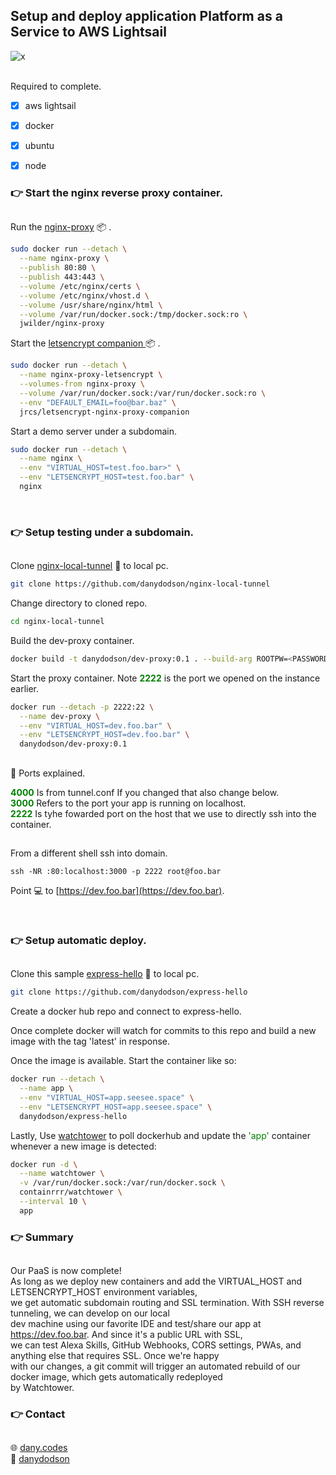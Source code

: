 ## Setup and deploy application Platform as a Service to AWS Lightsail

![x](/.assets/paas-2.jpg)

<br />
Required to complete.

- [x] aws lightsail
- [x] docker
- [x] ubuntu
- [x] node



### :point_right: Start the nginx reverse proxy container.
##

Run the [nginx-proxy](https://hub.docker.com/r/jwilder/nginx-proxy/dockerfile/ ) :package: .

```sh
sudo docker run --detach \
  --name nginx-proxy \
  --publish 80:80 \
  --publish 443:443 \
  --volume /etc/nginx/certs \
  --volume /etc/nginx/vhost.d \
  --volume /usr/share/nginx/html \
  --volume /var/run/docker.sock:/tmp/docker.sock:ro \
  jwilder/nginx-proxy
```


Start the [letsencrypt companion ](https://hub.docker.com/r/jrcs/letsencrypt-nginx-proxy-companion/) :package: .

```sh
sudo docker run --detach \
  --name nginx-proxy-letsencrypt \
  --volumes-from nginx-proxy \
  --volume /var/run/docker.sock:/var/run/docker.sock:ro \
  --env "DEFAULT_EMAIL=foo@bar.baz" \
  jrcs/letsencrypt-nginx-proxy-companion
```

Start a demo  server under a subdomain.

```sh
sudo docker run --detach \
  --name nginx \
  --env "VIRTUAL_HOST=test.foo.bar>" \
  --env "LETSENCRYPT_HOST=test.foo.bar" \
  nginx
```

<br />

### :point_right: Setup testing under a subdomain.
##

Clone [nginx-local-tunnel](https://github.com/danydodson/nginx-local-tunnel) :file_folder: to local pc.

```sh
git clone https://github.com/danydodson/nginx-local-tunnel
```

Change directory to cloned repo.

```sh
cd nginx-local-tunnel
```

Build the dev-proxy container.

```sh
docker build -t danydodson/dev-proxy:0.1 . --build-arg ROOTPW=<PASSWORD>
```

Start the proxy container. Note <span style="color:green">**2222**</span> is the port we opened on the instance earlier.

```sh
docker run --detach -p 2222:22 \
  --name dev-proxy \
  --env "VIRTUAL_HOST=dev.foo.bar" \
  --env "LETSENCRYPT_HOST=dev.foo.bar" \
  danydodson/dev-proxy:0.1
```

##

:electric_plug: Ports explained.

<span style="color:green">**4000**</span> Is from tunnel.conf If you changed that also change below.  
<span style="color:green">**3000**</span> Refers to the port your app is running on localhost.  
<span style="color:green">**2222**</span> Is tyhe fowarded port on the host that we use to directly ssh into the container.
##

From a different shell ssh into domain.

`ssh -NR :80:localhost:3000 -p 2222 root@foo.bar`

Point :computer: to [https://dev.foo.bar](https://dev.foo.bar).

<br />

### :point_right: Setup automatic deploy.
## 

Clone this sample [express-hello](https://github.com/danydodson/express-hello) :file_folder: to local pc.

```sh
git clone https://github.com/danydodson/express-hello
```

Create a docker hub repo and connect to express-hello.  

Once complete docker will watch for commits to this repo and build a new image with the tag 'latest' in response.  

Once the image is available. Start the container like so:

```sh
docker run --detach \
  --name app \
  --env "VIRTUAL_HOST=app.seesee.space" \
  --env "LETSENCRYPT_HOST=app.seesee.space" \
  danydodson/express-hello
```

Lastly, Use [watchtower](https://hub.docker.com/r/containrrr/watchtower) to poll dockerhub and update the <span style="color:green">'app'</span> container whenever a new image is detected:

```sh
docker run -d \
  --name watchtower \
  -v /var/run/docker.sock:/var/run/docker.sock \
  containrrr/watchtower \
  --interval 10 \
  app
```

### :point_right: Summary
##

Our PaaS is now complete!  
As long as we deploy new containers and add the VIRTUAL_HOST and LETSENCRYPT_HOST environment variables,  
we get automatic subdomain routing and SSL termination. With SSH reverse tunneling, we can develop on our local  
dev machine using our favorite IDE and test/share our app at https://dev.foo.bar. And since it's a public URL with SSL,  
we can test Alexa Skills, GitHub Webhooks, CORS settings, PWAs, and anything else that requires SSL. Once we're happy  
with our changes, a git commit will trigger an automated rebuild  of our docker image, which gets automatically redeployed  
by Watchtower.

### :point_right: Contact
## 

:globe_with_meridians: [dany.codes](https://dany.codes "Blog/Portfolio of Dany Dodson")  
:e-mail: [danydodson](mailto:dany@dany.codes)  
